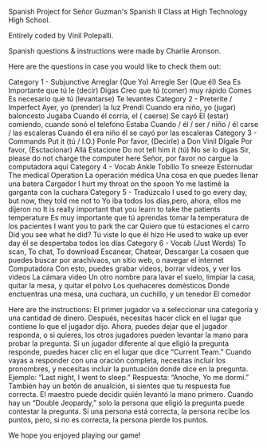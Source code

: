 Spanish Project for Señor Guzman's Spanish II Class at High Technology High School.

Entirely coded by Vinil Polepalli.

Spanish questions & instructions were made by Charlie Aronson.

Here are the questions in case you would like to check them out:

Category 1 - Subjunctive
Arreglar (Que Yo)
 Arregle
 Ser (Que él)
 Sea
 Es Importante que tú le (decir)
 Digas
 Creo que tú (comer) muy rápido
 Comes
 Es necesario que tú (levantarse)
 Te levantes
Category 2 - Preterite / Imperfect
 Ayer, yo (prender) la luz
 Prendí
 Cuando era niño, yo (jugar) baloncesto
 Jugaba
 Cuando él corría, el ( caerse)
 Se cayó
 El (estar) comiendo, cuando sonó el telefono
 Estaba
 Cuando / él / ser / niño / él carse / las escaleras
 Cuando él era niño él se cayó por las escaleras
Category 3 - Commands
 Put it (tú / I.O.)
 Ponle
 Por favor, (Decirle) a Don Vinil
 Dígale
 Por favor, (Esctacionar) Allá
 Estacione
 Do not tell him it (tú)
 No se lo digas
 Sir, please do not charge the computer here
 Señor, por favor no cargue la computadora aquí
 Category 4 - Vocab
 Ankle
 Tobillo
 To sneeze
 Estornudar
 The medical Operation
 La operación médica
 Una cosa en que puedes llenar una batera
 Cargador
 I hurt my throat on the spoon
 Yo me lastimé la garganta con la cuchara
 Category 5 - Tradúzcalo
 I used to go every day, but now, they told me not to
 Yo iba todos los días,pero, ahora, ellos me dijeron no
 It is really important that you learn to take the patients temperature
 Es muy importante que  tú aprendas tomar la temperatura de los pacientes
 I want you to park the car
 Quiero que tú estaciones el carro
 Did you see what he did?
 Tú viste lo que él hizo
 He used to wake up ever day
 él se despertaba todos los días
 Category 6 - Vocab (Just Words)
 To scan, To chat, To download
 Escanear, Chatear, Descargar
 La cosaen que puedes buscar por arachivaos,  un sitio web, o navegar el internet
  Computadora
 Con esto, puedes grabar videos, borrar videos, y ver los videos
   La cámara video
 Un otro nombre  para lavar el suelo, limpiar la casa, quitar la mesa, y quitar el polvo
 Los quehaceres domésticos
  Donde enctuentras una mesa,  una cuchara, un cuchillo,  y un tenedor
  El comedor

  Here are the instructions: El primer jugador va a seleccionar una categoría y una cantidad de dinero. Después, necesitas hacer click en el lugar que contiene lo que el jugador dijo. Ahora, puedes dejar que el jugador responda, o si quieres, los otros jugadores pueden levantar la mano para probar la pregunta. Si un jugador diferente al que eligió la pregunta responde, puedes hacer clic en el lugar que dice “Current Team.” Cuando vayas a responder con una oración completa, necesitas incluir los pronombres, y necesitas incluir la puntuación donde dice en la pregunta. Ejemplo: “Last night, I went to sleep.” Respuesta: “Anoche, Yo me dormí.” También hay un botón de anualción, si sientes que tu respuesta fue correcta. El maestro puede decidir quién levantó la mano primero. Cuando hay un “Double Jeopardy,” solo la persona que eligió la pregunta puede contestar la pregunta. Si una persona está correcta, la persona recibe los puntos, pero, si no es correcta, la persona pierde los puntos.



  We hope you enjoyed playing our game!



